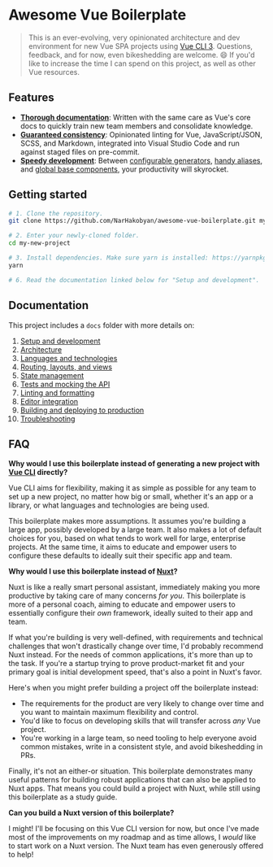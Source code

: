 # Awesome Vue Boilerplate

> This is an ever-evolving, very opinionated architecture and dev environment for new Vue SPA projects using [Vue CLI 3](https://github.com/vuejs/vue-cli). Questions, feedback, and for now, even bikeshedding are welcome. 😄 If you'd like to increase the time I can spend on this project, as well as other Vue resources.

## Features

- [**Thorough documentation**](#documentation): Written with the same care as Vue's core docs to quickly train new team members and consolidate knowledge.
- [**Guaranteed consistency**](docs/linting.md): Opinionated linting for Vue, JavaScript/JSON, SCSS, and Markdown, integrated into Visual Studio Code and run against staged files on pre-commit.
- [**Speedy development**](docs/development.md): Between [configurable generators](docs/development.md#generators), [handy aliases](docs/development.md#aliases), and [global base components](docs/development.md#base-components), your productivity will skyrocket.

## Getting started

```bash
# 1. Clone the repository.
git clone https://github.com/NarHakobyan/awesome-vue-boilerplate.git my-new-project

# 2. Enter your newly-cloned folder.
cd my-new-project

# 3. Install dependencies. Make sure yarn is installed: https://yarnpkg.com/lang/en/docs/install
yarn

# 6. Read the documentation linked below for "Setup and development".
```

## Documentation

This project includes a `docs` folder with more details on:

1.  [Setup and development](https://narhakobyan.github.io/awesome-vue-boilerplate/docs/development.html)
1.  [Architecture](https://narhakobyan.github.io/awesome-vue-boilerplate/docs/architecture.html)
1.  [Languages and technologies](https://narhakobyan.github.io/awesome-vue-boilerplate/docs/tech.html)
1.  [Routing, layouts, and views](https://narhakobyan.github.io/awesome-vue-boilerplate/docs/routing.html)
1.  [State management](https://narhakobyan.github.io/awesome-vue-boilerplate/docs/state.html)
1.  [Tests and mocking the API](https://narhakobyan.github.io/awesome-vue-boilerplate/docs/tests.html)
1.  [Linting and formatting](https://narhakobyan.github.io/awesome-vue-boilerplate/docs/linting.html)
1.  [Editor integration](https://narhakobyan.github.io/awesome-vue-boilerplate/docs/editors.html)
1.  [Building and deploying to production](https://narhakobyan.github.io/awesome-vue-boilerplate/docs/production.html)
1.  [Troubleshooting](https://narhakobyan.github.io/awesome-vue-boilerplate/docs/troubleshooting.html)

## FAQ

**Why would I use this boilerplate instead of generating a new project with [Vue CLI](https://github.com/vuejs/vue-cli) directly?**

Vue CLI aims for flexibility, making it as simple as possible for any team to set up a new project, no matter how big or small, whether it's an app or a library, or what languages and technologies are being used.

This boilerplate makes more assumptions. It assumes you're building a large app, possibly developed by a large team. It also makes a lot of default choices for you, based on what tends to work well for large, enterprise projects. At the same time, it aims to educate and empower users to configure these defaults to ideally suit their specific app and team.

**Why would I use this boilerplate instead of [Nuxt](https://nuxtjs.org/)?**

Nuxt is like a really smart personal assistant, immediately making you more productive by taking care of many concerns _for you_. This boilerplate is more of a personal coach, aiming to educate and empower users to essentially configure their _own_ framework, ideally suited to their app and team.

If what you're building is very well-defined, with requirements and technical challenges that won't drastically change over time, I'd probably recommend Nuxt instead. For the needs of common applications, it's more than up to the task. If you're a startup trying to prove product-market fit and your primary goal is initial development speed, that's also a point in Nuxt's favor.

Here's when you might prefer building a project off the boilerplate instead:

- The requirements for the product are very likely to change over time and you want to maintain maximum flexibility and control.
- You'd like to focus on developing skills that will transfer across _any_ Vue project.
- You're working in a large team, so need tooling to help everyone avoid common mistakes, write in a consistent style, and avoid bikeshedding in PRs.

Finally, it's not an either-or situation. This boilerplate demonstrates many useful patterns for building robust applications that can also be applied to Nuxt apps. That means you could build a project with Nuxt, while still using this boilerplate as a study guide.

**Can you build a Nuxt version of this boilerplate?**

I might! I'll be focusing on this Vue CLI version for now, but once I've made most of the improvements on my roadmap and as time allows, I _would_ like to start work on a Nuxt version. The Nuxt team has even generously offered to help!
